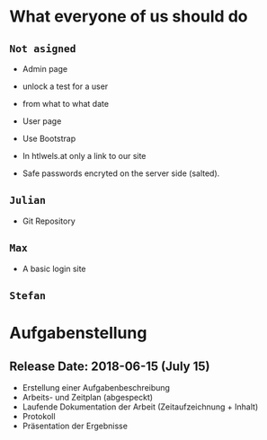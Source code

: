#  What everyone of us should do

## ``` Not asigned ```
+ Admin page
+ unlock a test for a user
+ from what to what date

+ User page
+ Use Bootstrap
+ In htlwels.at only a link to our site

+ Safe passwords encryted on the server side (salted).

## ``` Julian ```
+ Git Repository

## ```Max```
+ A basic login site

## ```Stefan```


# Aufgabenstellung 
## Release Date: 2018-06-15 (July 15)
+ Erstellung einer Aufgabenbeschreibung
+ Arbeits- und Zeitplan (abgespeckt)
+ Laufende Dokumentation der Arbeit (Zeitaufzeichnung + Inhalt) 
+ Protokoll
+ Präsentation der Ergebnisse

